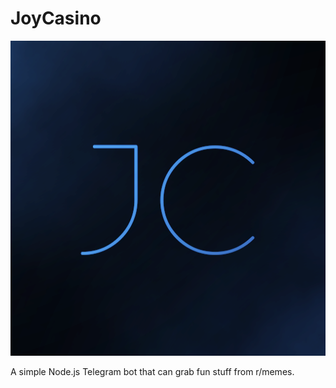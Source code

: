 # JoyCasino
![Profile picture](https://raw.githubusercontent.com/AlienTheBetrayer/joycasinomemesbot/main/picture.png)

A simple Node.js Telegram bot that can grab fun stuff from r/memes.
